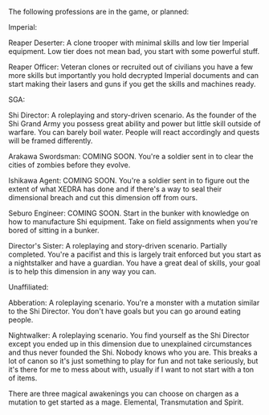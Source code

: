 The following professions are in the game, or planned:

Imperial:

Reaper Deserter: A clone trooper with minimal skills and low tier Imperial equipment. Low tier does not mean bad, you start with some powerful stuff.

Reaper Officer: Veteran clones or recruited out of civilians you have a few more skills but importantly you hold decrypted Imperial documents and can start making their lasers and guns if you get the skills and machines ready.



SGA:

Shi Director: A roleplaying and story-driven scenario. As the founder of the Shi Grand Army you possess great ability and power but little skill outside of warfare. You can barely boil water. People will react accordingly and quests will be framed differently.

Arakawa Swordsman: COMING SOON. You're a soldier sent in to clear the cities of zombies before they evolve.

Ishikawa Agent: COMING SOON. You're a soldier sent in to figure out the extent of what XEDRA has done and if there's a way to seal their dimensional breach and cut this dimension off from ours.

Seburo Engineer: COMING SOON. Start in the bunker with knowledge on how to manufacture Shi equipment. Take on field assignments when you're bored of sitting in a bunker.

Director's Sister: A roleplaying and story-driven scenario. Partially completed. You're a pacifist and this is largely trait enforced but you start as a nightstalker and have a guardian. You have a great deal of skills, your goal is to help this dimension in any way you can.



Unaffiliated:

Abberation: A roleplaying scenario. You're a monster with a mutation similar to the Shi Director. You don't have goals but you can go around eating people.

Nightwalker: A roleplaying scenario. You find yourself as the Shi Director except you ended up in this dimension due to unexplained circumstances and thus never founded the Shi. Nobody knows who you are. This breaks a lot of canon so it's just something to play for fun and not take seriously, but it's there for me to mess about with, usually if I want to not start with a ton of items.



There are three magical awakenings you can choose on chargen as a mutation to get started as a mage. Elemental, Transmutation and Spirit.
